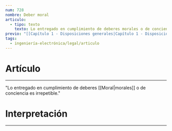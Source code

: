 ```yaml
---
num: 728
nombre: Deber moral
articulo:
  - tipo: texto
    texto: Lo entregado en cumplimiento de deberes morales o de conciencia es irrepetible.
previo: "[[Capítulo 1 - Disposiciones generales|Capítulo 1 - Disposiciones generales]]"
tags:
  - ingeniería-electrónica/legal/articulo
---
```

# Artículo
---
"Lo entregado en cumplimiento de deberes [[Moral|morales]] o de conciencia es irrepetible."

# Interpretación
---
